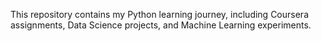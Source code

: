 This repository contains my Python learning journey, including Coursera assignments, Data Science projects, and Machine Learning experiments. 
